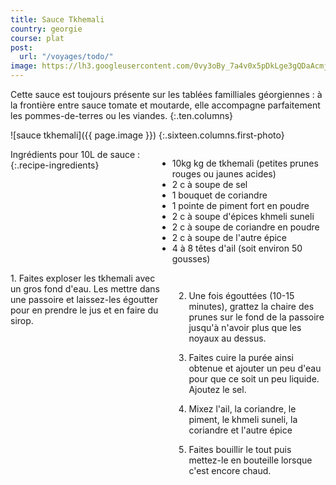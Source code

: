 ```yaml
---
title: Sauce Tkhemali
country: georgie
course: plat
post:
  url: "/voyages/todo/"
image: https://lh3.googleusercontent.com/0vy3oBy_7a4v0x5pDkLge3gQDaAcmjYkmmTe5LDK8lxN-7MnE3aBST5mVWU6lWgUf0QdK2q7kd_Q_snYP78A6xSGYceLxMOUJvKNhq-KLURaugrKmObXmD4LUfDlyvTGe1YGRWFEizmI17-BYgJU7ye2DXIjcc-8lvW7f1fAs_8QJj7BDTvQZPLtXx9fEffl_aCnISLwvVnZ92oww2xbvwxAEvIkm6Jge7T7Ox20mh3vS_2T5laoXb7T-EcEjXYVnP6EShMCRSlAgAN4cse1_c_8gBppk0fN-AEi0qBSz1hqECa1E0GNV0qi5PUS4O39a8cstnLHrj2rk2ncqHhr98gnx78Jg1Bv9gulUmCTpYWpMVwAVDJJfU3bOfmapE3uncTE5agY41oEJ9GNqNsfWQJ6aDvC4YaCTIw-0T16mP-M7U_y0k22G39_qXWgQhCGSGFMP5gKaDF-SjtHdhTt65tSNcJ72LBL9fMg16SYegWUqhPBipmf7NP8ekcdXrc1yqbgCL3y2w7wdJP6qcdM4bMh0wSbvFFBpYNNG-RcXf3XhTNgmgLUT28z7aAiBSE3DixzXGyARsp73PYrC9zGIVlwB2ZC2iUJBSA1UEMd8yDHFhRcMIdtRryVBT_1tOjtVzuRuEdx-3zQnL9GRTEKjkJbP_689PQ_ENzdLW38UEXvwWDfFEk0S7jbHK1hFqm25xyu0wd3cCgy0BTs7Cprd_vLWM3Zhj7ig4VqsTTjQAMFkobt=w900
---
```


Cette sauce est toujours présente sur les tablées familliales géorgiennes : à la frontière entre sauce tomate et moutarde, elle accompagne parfaitement les pommes-de-terres ou les viandes.
{:.ten.columns}

<!--fin extrait-->

![sauce tkhemali]({{ page.image }})
{:.sixteen.columns.first-photo}

<div class="four columns" markdown="1">
Ingrédients pour 10L de sauce :
{:.recipe-ingredients}

- 10kg kg de tkhemali (petites prunes rouges ou jaunes acides)
- 2 c à soupe de sel
- 1 bouquet de coriandre
- 1 pointe de piment fort en poudre
- 2 c à soupe d'épices khmeli suneli
- 2 c à soupe de coriandre en poudre
- 2 c à soupe de l'autre épice
- 4 à 8 têtes d'ail (soit environ 50 gousses)
</div>

<div class="ten columns" markdown="1">
1. Faites exploser les tkhemali avec un gros fond d'eau. Les mettre dans une passoire et laissez-les égoutter pour en prendre le jus et en faire du sirop.

2. Une fois égouttées (10-15 minutes), grattez la chaire des prunes sur le fond de la passoire jusqu'à n'avoir plus que les noyaux au dessus.

3. Faites cuire la purée ainsi obtenue et ajouter un peu d'eau pour que ce soit un peu liquide. Ajoutez le sel.

4. Mixez l'ail, la coriandre, le piment, le khmeli suneli, la coriandre et l'autre épice

5. Faites bouillir le tout puis mettez-le en bouteille lorsque c'est encore chaud.
</div>
